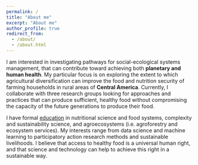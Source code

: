 ```yaml
---
permalink: /
title: "About me"
excerpt: "About me"
author_profile: true
redirect_from: 
  - /about/
  - /about.html
---
```


I am interested in investigating pathways for social-ecological systems management, that can contribute toward achieving both **planetary and human health**. My particular focus is on exploring the extent to which agricultural diversification can improve the food and nutrition security of farming households in rural areas of **Central America**. Currently, I collaborate with three research groups looking for approaches and practices that can produce sufficient, healthy food without compromising the capacity of the future generations to produce their food. 

I have formal [education](https://diana-luna.github.io/cv/) in nutritional science and food systems, complexity and sustainability science, and agroecosystems (i.e. agroforestry and ecosystem services). My interests range from data science and machine learning to participatory action research methods and sustainable livelihoods. I believe that access to healthy food is a universal human right, and that science and technology can help to achieve this right in a sustainable way. 
